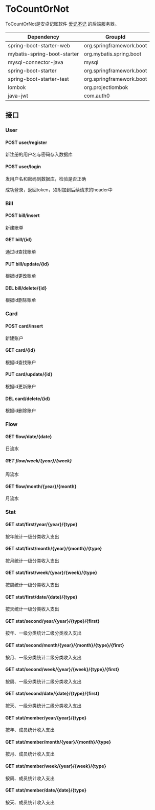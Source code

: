 # ToCountOrNot

ToCountOrNot是安卓记账软件 [爱记不记](https://github.com/ThisisKKya/ToCountOrNotApp) 的后端服务器。

| Dependency | GroupId |
| ---------- | ------- |
| spring-boot-starter-web | org.springframework.boot |
| mybatis-spring-boot-starter | org.mybatis.spring.boot |
| mysql-connector-java | mysql |
| spring-boot-starter | org.springframework.boot |
| spring-boot-starter-test | org.springframework.boot |
| lombok | org.projectlombok |
| java-jwt | com.auth0 |

## 接口

### User

#### POST user/register

新注册的用户名与密码存入数据库

#### POST user/login

发用户名和密码到数据库，检验是否正确

成功登录，返回token，须附加到后续请求的header中

### Bill

#### POST bill/insert

新建账单

#### GET bill/{id}

通过id查找账单

#### PUT bill/update/{id}

根据id更改账单

#### DEL bill/delete/{id}

根据id删除账单

### Card

#### POST card/insert

新建账户

#### GET card/{id}

根据id查找账户

#### PUT card/update/{id}

根据id更新账户

#### DEL card/delete/{id}

根据id删除账户

### Flow

#### GET flow/date/{date}

日流水

##### GET flow/week/{year}/{week}

周流水

#### GET flow/month/{year}/{month}

月流水

### Stat

#### GET stat/first/year/{year}/{type}

按年统计一级分类收入支出

#### GET stat/first/month/{year}/{month}/{type}

按月统计一级分类收入支出

#### GET stat/first/week/{year}/{week}/{type}

按周统计一级分类收入支出

#### GET stat/first/date/{date}/{type}

按天统计一级分类收入支出

#### GET stat/second/year/{year}/{type}/{first}

按年、一级分类统计二级分类收入支出

#### GET stat/second/month/{year}/{month}/{type}/{first}

按月、一级分类统计二级分类收入支出

#### GET stat/second/week/{year}/{week}/{type}/{first}

按周、一级分类统计二级分类收入支出

#### GET stat/second/date/{date}/{type}/{first}

按天、一级分类统计二级分类收入支出

#### GET stat/member/year/{year}/{type}

按年、成员统计收入支出

#### GET stat/member/month/{year}/{month}/{type}

按月、成员统计收入支出

#### GET stat/member/week/{year}/{week}/{type}

按周、成员统计收入支出

#### GET stat/member/date/{date}/{type}

按天、成员统计收入支出
